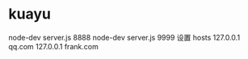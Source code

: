 # kuayu
node-dev server.js 8888
node-dev server.js 9999
设置 hosts
127.0.0.1 qq.com
127.0.0.1 frank.com

